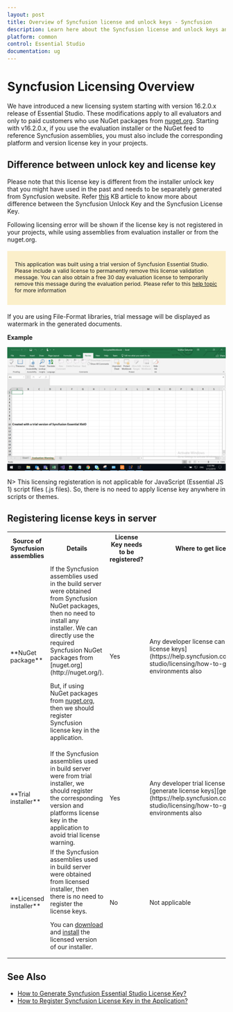 ```yaml
---
layout: post
title: Overview of Syncfusion license and unlock keys - Syncfusion
description: Learn here about the Syncfusion license and unlock keys and difference between license and unlock keys.
platform: common
control: Essential Studio
documentation: ug
---
```


<style>
#license {
    font-size: .88em!important;
margin-top: 1.5em;     margin-bottom: 1.5em;
    background-color: #fbefca;
    padding: 10px 17px 14px;
}
</style>


# Syncfusion Licensing Overview

We have introduced a new licensing system starting with version 16.2.0.x release of Essential Studio. These modifications apply to all evaluators and only to paid customers who use NuGet packages from [nuget.org](https://www.nuget.org/). Starting with v16.2.0.x, if you use the evaluation installer or the NuGet feed to reference Syncfusion assemblies, you must also include the corresponding platform and version license key in your projects.

## Difference between unlock key and license key

Please note that this license key is different from the installer unlock key that you might have used in the past and needs to be separately generated from Syncfusion website. Refer [this](https://www.syncfusion.com/kb/8950/difference-between-the-unlock-key-and-licensing-key) KB article to know more about difference between the Syncfusion Unlock Key and the Syncfusion License Key.

Following licensing error will be shown if the license key is not registered in your projects, while using assemblies from evaluation installer or from the nuget.org.

<div id="license">

This application was built using a trial version of Syncfusion Essential Studio. Please include a valid license to permanently remove this license validation message. You can also obtain a free 30 day evaluation license to temporarily remove this message during the evaluation period. Please refer to this <a href="/common/essential-studio/licensing/overview">help topic</a> for more information 

</div>

If you are using File-Format libraries, trial message will be displayed as watermark in the generated documents.

**Example**

![IO Licensing Message](licensing-images/io-licensing-message.png)



N> This licensing registeration is not applicable for JavaScript (Essential JS 1) script files (.js files). So, there is no need to apply license key anywhere in scripts or themes.

## Registering license keys in server

<table>
<tr>
<th>Source of Syncfusion assemblies</th>
<th>Details</th>
<th>License Key needs to be registered?</th>
<th>Where to get license key from</th>
</tr>
<tr>
<td>**NuGet package**</td>
<td>If the Syncfusion assemblies used in the build server were obtained from Syncfusion NuGet packages, then no need to install any installer. We can directly use the required Syncfusion NuGet packages from [nuget.org](http://nuget.org/).

But, if using NuGet packages from [nuget.org](http://nuget.org/), then we should register Syncfusion license key in the application.</td>
<td>Yes</td>
<td>Any developer license can be used to [generate license keys](https://help.syncfusion.com/common/essential-studio/licensing/how-to-generate) for build environments also
</td>
</tr>
<tr>
<td>**Trial installer**</td>
<td>If the Syncfusion assemblies used in build server were from trial installer, we should register the corresponding version and platforms license key in the application to avoid trial license warning.</td>
<td>Yes</td>
<td>Any developer trial license can be used to [generate license keys][generate license keys](https://help.syncfusion.com/common/essential-studio/licensing/how-to-generate) for build environments also</td>
</tr>
<tr>
<td>**Licensed installer**</td>
<td>If the Syncfusion assemblies used in build server were obtained from licensed installer, then there is no need to register the license keys.

You can [download]((https://help.syncfusion.com/common/essential-studio/installation/web-installer/how-to-download#download-the-license-version)) and [install](https://help.syncfusion.com/common/essential-studio/installation/web-installer/how-to-install</td>) the licensed version of our installer.
<td>No</td>
<td>Not applicable</td>
</tr>
</table>

## See Also

* [How to Generate Syncfusion Essential Studio License Key?](https://help.syncfusion.com/common/essential-studio/licensing/how-to-generate)
* [How to Register Syncfusion License Key in the Application?](https://help.syncfusion.com/common/essential-studio/licensing/how-to-register-in-an-application)
